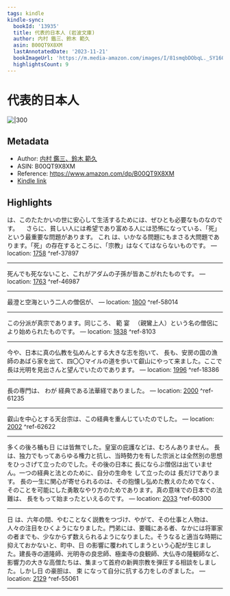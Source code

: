 ```yaml
---
tags: kindle
kindle-sync:
  bookId: '13935'
  title: 代表的日本人 (岩波文庫)
  author: 内村 鑑三、鈴木 範久
  asin: B00QT9X8XM
  lastAnnotatedDate: '2023-11-21'
  bookImageUrl: 'https://m.media-amazon.com/images/I/81smqbDObqL._SY160.jpg'
  highlightsCount: 9
---
```


# 代表的日本人
![|300](https://m.media-amazon.com/images/I/81smqbDObqL.jpg)
## Metadata
* Author: [内村 鑑三、鈴木 範久](https://www.amazon.comundefined)
* ASIN: B00QT9X8XM
* Reference: https://www.amazon.com/dp/B00QT9X8XM
* [Kindle link](kindle://book?action=open&asin=B00QT9X8XM)

## Highlights
は、このたたかいの世に安心して生活するためには、ぜひとも必要なものなのです。 　さらに、貧しい人には希望であり富める人には恐怖になっている、「死」という最重要な問題があります。 これ は、いかなる問題にもまさる大問題であります。「死」の存在するところに、「宗教」はなくてはならないものです。 — location: [1758](kindle://book?action=open&asin=B00QT9X8XM&location=1758) ^ref-37897

---
死んでも死なないこと、これがアダムの子孫が皆あこがれたものです。 — location: [1763](kindle://book?action=open&asin=B00QT9X8XM&location=1763) ^ref-46987

---
最澄と空海という二人の僧侶が、 — location: [1800](kindle://book?action=open&asin=B00QT9X8XM&location=1800) ^ref-58014

---
この分派が真宗であります。同じころ、 範 宴 　（親鸞上人）という名の僧侶により始められたものです。 — location: [1838](kindle://book?action=open&asin=B00QT9X8XM&location=1838) ^ref-8103

---
今や、日本に真の仏教を弘めんとする大きな志を抱いて、 長も、安房の国の漁師のあばら家を出て、四〇〇マイルの道を歩いて叡山にやって来ました。ここで 長は光明を見出さんと望んでいたのであります。 — location: [1996](kindle://book?action=open&asin=B00QT9X8XM&location=1996) ^ref-18386

---
長の専門は、 わが 経典である法華経でありました。 — location: [2000](kindle://book?action=open&asin=B00QT9X8XM&location=2000) ^ref-61235

---
叡山を中心とする天台宗は、この経典を重んじていたのでした。 — location: [2002](kindle://book?action=open&asin=B00QT9X8XM&location=2002) ^ref-62622

---
多くの後ろ楯も日 には皆無でした。皇室の庇護などは、むろんありません。 長は、独力でもってあらゆる権力と抗し、当時勢力を有した宗派とは全然別の思想をひっさげて立ったのでした。その後の日本に 長にならぶ僧侶は出ていません。一つの経典と法とのために、自分の生命を して立ったのは 長だけであります。 長の一生に関心が寄せられるのは、その抱懐し弘めた教えのためでなく、そのことを可能にした勇敢なやり方のためであります。真の意味での日本での法難は、 長をもって始まったといえるのです。 — location: [2033](kindle://book?action=open&asin=B00QT9X8XM&location=2033) ^ref-60300

---
日 は、六年の間、やむことなく説教をつづけ、やがて、その仕事と人物は、人々の注目をひくようになりました。門弟には、要職にある者、なかには将軍家の者までも、少なからず数えられるようになりました。そうなると適当な時期に抑えておかないと、町中、日 の影響に覆われてしまうという心配が生じました。建長寺の道隆師、光明寺の良忠師、極楽寺の良観師、大仏寺の隆観師など、影響力の大きな高僧たちは、集まって首府の新興宗教を弾圧する相談をしました。しかし日 の豪胆は、 束 になって自分に抗する力をしのぎました。 — location: [2129](kindle://book?action=open&asin=B00QT9X8XM&location=2129) ^ref-55061

---
